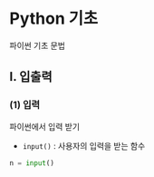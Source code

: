 # Python  기초
파이썬 기초 문법

##  I. 입출력
### (1) 입력
파이썬에서 입력 받기

- `input()` :
사용자의 입력을 받는 함수
```python
n = input()
```